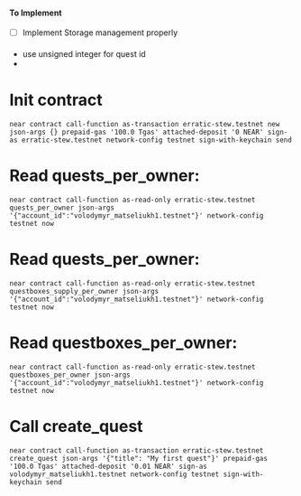 #### To Implement

- [ ] Implement Storage management properly

####

- use unsigned integer for quest id
- 

# Init contract
`near contract call-function as-transaction erratic-stew.testnet new json-args {} prepaid-gas '100.0 Tgas' attached-deposit '0 NEAR' sign-as erratic-stew.testnet network-config testnet sign-with-keychain send`

# Read quests_per_owner:
`near contract call-function as-read-only erratic-stew.testnet quests_per_owner json-args '{"account_id":"volodymyr_matseliukh1.testnet"}' network-config testnet now`

# Read quests_per_owner:
`near contract call-function as-read-only erratic-stew.testnet questboxes_supply_per_owner json-args '{"account_id":"volodymyr_matseliukh1.testnet"}' network-config testnet now`

# Read questboxes_per_owner:
`near contract call-function as-read-only erratic-stew.testnet questboxes_per_owner json-args '{"account_id":"volodymyr_matseliukh1.testnet"}' network-config testnet now`

# Call create_quest
`near contract call-function as-transaction erratic-stew.testnet create_quest json-args '{"title": "My first quest"}' prepaid-gas '100.0 Tgas' attached-deposit '0.01 NEAR' sign-as volodymyr_matseliukh1.testnet network-config testnet sign-with-keychain send`

